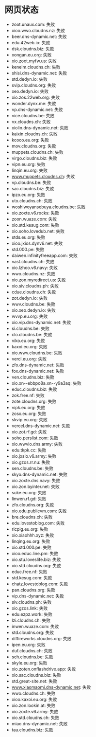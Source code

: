 # 网页状态
- zoot.unaux.com: 失败
- xioo.wwo.cloudns.nz: 失败
- beer.dns-dynamic.net: 失败
- edu.42web.io: 失败
- dsk.cloudns.biz: 失败
- xongan.eu.org: 失败
- xio.zoot.myfw.us: 失败
- kenelm.cloudns.ch: 失败
- shisi.dns-dynamic.net: 失败
- std.dedyn.io: 失败
- svip.cloudns.org: 失败
- xeo.dedyn.io: 失败
- xio.zos.22web.org: 失败
- wonder.dynx.me: 失败
- vp.dns-dynamic.net: 失败
- vice.cloudns.be: 失败
- vx.cloudns.ch: 失败
- xiolin.dns-dynamic.net: 失败
- kaixin.cloudns.ch: 失败
- kcoco.eu.org: 失败
- mov.cloudns.org: 失败
- muppets.cloudns.ch: 失败
- virgo.cloudns.biz: 失败
- vipn.eu.org: 失败
- linqin.eu.org: 失败
- www.muppets.cloudns.ch: 失败
- vp.cloudns.be: 失败
- sac.cloudns.biz: 失败
- ipzo.eu.org: 失败
- uto.cloudns.ch: 失败
- woshiwoyansebuya.cloudns.be: 失败
- xio.zoxte.v6.rocks: 失败
- zoon.wuaze.com: 失败
- xio.std.kesug.com: 失败
- xio.soho.lovedub.net: 失败
- stds.eu.org: 失败
- xioo.jxios.dynv6.net: 失败
- std.000.pe: 失败
- daiwen.infinityfreeapp.com: 失败
- vast.cloudns.ch: 失败
- xio.lzhoo.v6.navy: 失败
- wwo.cloudns.nz: 失败
- xio.zon.myredirect.us: 失败
- xio.siv.cloudns.ph: 失败
- cdue.cloudns.ch: 失败
- zot.dedyn.io: 失败
- wwv.cloudns.be: 失败
- xio.xeo.dedyn.io: 失败
- wvvp.eu.org: 失败
- xio.vip.dns-dynamic.net: 失败
- si.cloudns.be: 失败
- clo.cloudns.be: 失败
- viko.eu.org: 失败
- kaxoi.eu.org: 失败
- xio.wwv.cloudns.be: 失败
- vercl.eu.org: 失败
- zfo.dns-dynamic.net: 失败
- fox.dns-dynamic.net: 失败
- ven.cloudns.biz: 失败
- xio.xn--ebbpo8a.xn--y9a3aq: 失败
- educ.cloudns.biz: 失败
- zok.free.nf: 失败
- zote.cloudns.org: 失败
- vipk.eu.org: 失败
- zosx.eu.org: 失败
- skvip.eu.org: 失败
- vercel.dns-dynamic.net: 失败
- xio.zot.rf.gd: 失败
- soho.perslist.com: 失败
- xio.wwvio.dns.army: 失败
- edu.tkpk.cc: 失败
- xio.jxsio.v6.army: 失败
- xio.gzos.rr.nu: 失败
- sen.cloudns.be: 失败
- skyo.dns-dynamic.net: 失败
- xio.zoxte.dns.navy: 失败
- xio.zon.byinter.net: 失败
- suke.eu.org: 失败
- linwen.rf.gd: 失败
- zfo.cloudns.org: 失败
- xio.edu.publicvm.com: 失败
- bre.cloudns.ch: 失败
- edu.lovestoblog.com: 失败
- ricpig.eu.org: 失败
- xio.xiaohhh.xyz: 失败
- linqing.eu.org: 失败
- xio.std.000.pe: 失败
- xioo.educ.line.pm: 失败
- xio.stu.loveslife.biz: 失败
- xio.std.cloudns.org: 失败
- educ.free.nf: 失败
- std.kesug.com: 失败
- chatz.lovestoblog.com: 失败
- pan.cloudns.org: 失败
- vip.dns-dynamic.net: 失败
- siv.cloudns.ph: 失败
- xio.gzos.link: 失败
- edu.ezpz.work: 失败
- lzi.cloudns.ch: 失败
- inwen.wuaze.com: 失败
- std.cloudns.org: 失败
- diffireworks.cloudns.org: 失败
- ipen.eu.org: 失败
- duf.cloudns.ch: 失败
- sch.cloudns.be: 失败
- skyle.eu.org: 失败
- xio.zoten.onflashdrive.app: 失败
- xio.sac.cloudns.biz: 失败
- std.great-site.net: 失败
- www.xiaomaomi.dns-dynamic.net: 失败
- wwo.cloudns.ch: 失败
- xioo.kaxoi.eu.org: 失败
- xio.zon.lookin.at: 失败
- xio.zoxte.v6.army: 失败
- xio.std.cloudns.ch: 失败
- miao.dns-dynamic.net: 失败
- tau.cloudns.biz: 失败
